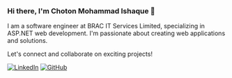 ### Hi there, I'm Choton Mohammad Ishaque 👋

I am a software engineer at BRAC IT Services Limited, specializing in ASP.NET web development. 
I'm passionate about creating web applications and solutions.

Let's connect and collaborate on exciting projects!

[![LinkedIn](https://img.shields.io/badge/LinkedIn-%230077B5.svg?&style=for-the-badge&logo=linkedin&logoColor=white)](https://www.linkedin.com/in/chotonmishaque)
[![GitHub](https://img.shields.io/badge/GitHub-%2312100E.svg?&style=for-the-badge&logo=github&logoColor=white)](https://github.com/chotonmishaque)
